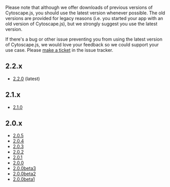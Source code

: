 Please note that although we offer downloads of previous versions of Cytoscape.js, you should use the latest version whenever possible.  The old versions are provided for legacy reasons (i.e. you started your app with an old version of Cytoscape.js), but we strongly suggest you use the latest version.

If there's a bug or other issue preventing you from using the latest version of Cytoscape.js, we would love your feedback so we could support your use case.  Please [make a ticket](https://github.com/cytoscape/cytoscape.js/issues/new) in the issue tracker. 

## 2.2.x
 * [2.2.0](http://cytoscape.github.com/cytoscape.js/download/cytoscape.js-2.2.0.zip) (latest)

## 2.1.x
 * [2.1.0](http://cytoscape.github.com/cytoscape.js/download/cytoscape.js-2.1.0.zip)

## 2.0.x
 * [2.0.5](http://cytoscape.github.com/cytoscape.js/download/cytoscape.js-2.0.5.zip)
 * [2.0.4](http://cytoscape.github.com/cytoscape.js/download/cytoscape.js-2.0.4.zip)
 * [2.0.3](http://cytoscape.github.com/cytoscape.js/download/cytoscape.js-2.0.3.zip)
 * [2.0.2](http://cytoscape.github.com/cytoscape.js/download/cytoscape.js-2.0.2.zip)
 * [2.0.1](http://cytoscape.github.com/cytoscape.js/download/cytoscape.js-2.0.1.zip)
 * [2.0.0](http://cytoscape.github.com/cytoscape.js/download/cytoscape.js-2.0.0.zip) 
 * [2.0.0beta3](http://cytoscape.github.com/cytoscape.js/download/cytoscape.js-2.0.0beta3.zip)
 * [2.0.0beta2](http://cytoscape.github.com/cytoscape.js/download/cytoscape.js-2.0.0beta2.zip)
 * [2.0.0beta1](http://cytoscape.github.com/cytoscape.js/download/cytoscape.js-2.0.0beta1.zip)